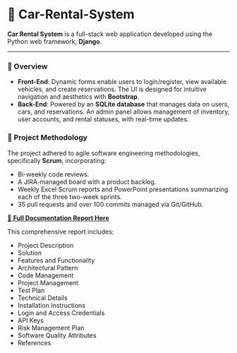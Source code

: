 # 🚗 Car-Rental-System

**Car Rental System** is a full-stack web application developed using the Python web framework, **Django**.

---

### 🌟 Overview
- **Front-End**: Dynamic forms enable users to login/register, view available vehicles, and create reservations. The UI is designed for intuitive navigation and aesthetics with **Bootstrap**.
- **Back-End**: Powered by an **SQLite database** that manages data on users, cars, and reservations. An admin panel allows management of inventory, user accounts, and rental statuses, with real-time updates.

### 📅 Project Methodology
The project adhered to agile software engineering methodologies, specifically **Scrum**, incorporating:
- Bi-weekly code reviews.
- A JIRA-managed board with a product backlog.
- Weekly Excel Scrum reports and PowerPoint presentations summarizing each of the three two-week sprints.
- 35 pull requests and over 100 commits managed via Git/GitHub.

[📄 **Full Documentation Report Here**](https://drive.google.com/file/d/15ERu6QFJg04ySQwj1yofHXIo1Jn_DkIE/view?usp=sharing)

This comprehensive report includes:
- Project Description
- Solution
- Features and Functionality
- Architectural Pattern
- Code Management
- Project Management
- Test Plan
- Technical Details
- Installation Instructions
- Login and Access Credentials
- API Keys
- Risk Management Plan
- Software Quality Attributes
- References
